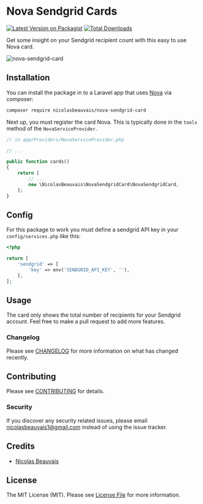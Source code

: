 # Nova Sendgrid Cards

[![Latest Version on Packagist](https://img.shields.io/packagist/v/nicolasbeauvais/nova-sendgrid-card.svg?style=flat-square)](https://packagist.org/packages/nicolasbeauvais/nova-sendgrid-card)
[![Total Downloads](https://img.shields.io/packagist/dt/nicolasbeauvais/nova-sendgrid-card.svg?style=flat-square)](https://packagist.org/packages/nicolasbeauvais/nova-sendgrid-card)

Get some insight on your Sendgrid recipient count with this easy to use Nova card.

![nova-sendgrid-card](https://user-images.githubusercontent.com/2951704/57195941-32b46880-6f58-11e9-80b0-899892b5ff8e.png)

## Installation

You can install the package in to a Laravel app that uses [Nova](https://nova.laravel.com) via composer:

```bash
composer require nicolasbeauvais/nova-sendgrid-card
```

Next up, you must register the card Nova. This is typically done in the `tools` method of the `NovaServiceProvider`.

```php
// in app/Providers/NovaServiceProvider.php

// ...

public function cards()
{
    return [
        // ...
        new \NicolasBeauvais\NovaSendgridCard\NovaSendgridCard,
    ];
}
```

## Config

For this package to work you must define a sendgrid API key in your `config/services.php` like this:

```php
<?php

return [
    'sendgrid' => [
        'key' => env('SENDGRID_API_KEY', ''),
    ],
];
```
    
## Usage

The card only shows the total number of recipients for your Sendgrid account. Feel free to make a pull request to add more features.

### Changelog

Please see [CHANGELOG](CHANGELOG.md) for more information on what has changed recently.

## Contributing

Please see [CONTRIBUTING](CONTRIBUTING.md) for details.

### Security

If you discover any security related issues, please email nicolasbeauvais1@gmail.com instead of using the issue tracker.

## Credits

- [Nicolas Beauvais](https://github.com/nicolasbeauvais)

## License

The MIT License (MIT). Please see [License File](LICENSE.md) for more information.
